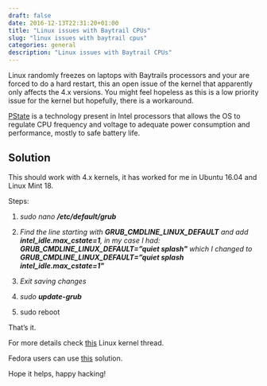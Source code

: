 ```yaml
--- 
draft: false
date: 2016-12-13T22:31:20+01:00
title: "Linux issues with Baytrail CPUs"
slug: "linux issues with baytrail cpus" 
categories: general
description: "Linux issues with Baytrail CPUs"
---
```


Linux randomly freezes on laptops with Baytrails processors and your are forced to do a hard restart, this an open issue of the kernel that apparently only affects the 4.x versions. You might feel hopeless as this is a low priority issue for the kernel but hopefully, there is a workaround.

[PState](https://software.intel.com/en-us/blogs/2008/05/29/what-exactly-is-a-p-state-pt-1) is a technology present in Intel processors that allows the OS to regulate CPU frequency and voltage to adequate power consumption and performance, mostly to safe battery life.

## Solution

This should work with 4.x kernels, it has worked for me in Ubuntu 16.04 and Linux Mint 18.

Steps:

1. *sudo nano **/etc/default/grub***

1. *Find the line starting with **GRUB_CMDLINE_LINUX_DEFAULT** and add **intel_idle.max_cstate=1**, in my case I had: **GRUB_CMDLINE_LINUX_DEFAULT=”quiet splash"** which I changed to **GRUB_CMDLINE_LINUX_DEFAULT=”quiet splash intel_idle.max_cstate=1"***

1. *Exit saving changes*

1. *sudo **update-grub***

1. sudo reboot

That’s it.

For more details check [this](https://bugzilla.kernel.org/show_bug.cgi?id=109051) Linux kernel thread.

Fedora users can use [this](https://ask.fedoraproject.org/en/question/83930/how-to-intel_idlemax_cstate1/) solution.

Hope it helps, happy hacking!
